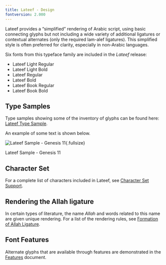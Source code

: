 ```yaml
---
title: Lateef - Design
fontversion: 2.000
---
```


Lateef provides a &#x201c;simplified&#x201d; rendering of Arabic script, using basic connecting glyphs but not including a wide variety of additional ligatures or contextual alternates (only the required lam-alef ligatures). This simplified style is often preferred for clarity, especially in non-Arabic languages.

Six fonts from this typeface family are included in the *Lateef* release:

- Lateef Light Regular
- Lateef Light Bold
- Lateef Regular
- Lateef Bold
- Lateef Book Regular
- Lateef Book Bold



## Type Samples

Type samples showing some of the inventory of glyphs can be found here: 
[Lateef Type Sample](sample.md).

An example of some text is shown below. 

![Lateef Sample - Genesis 11](assets/images/LateefGen11_LO.png){.fullsize}
<!-- PRODUCT SITE IMAGE SRC https://software.sil.org/lateef/wp-content/uploads/sites/30/2017/03/LateefGen11_LO.png -->
<figcaption>Lateef Sample - Genesis 11</figcaption>

## Character Set

For a complete list of characters included in Lateef, see [Character Set Support](charset.md).

## Rendering the Allah ligature

In certain types of literature, the name *Allah* and words related to this name are given unique rendering. For a list of the rendering rules, see [Formation of Allah Ligature](allah.md).


## Font Features

Alternate glyphs that are available through features are demonstrated in the [Features](features.md) document. 
